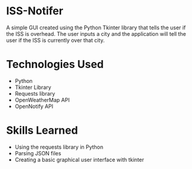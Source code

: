 # ISS-Notifer
A simple GUI created using the Python Tkinter library that tells the user if the ISS is overhead. The user inputs a city and the application will tell the user if the ISS is currently over that city.

# Technologies Used
* Python
* Tkinter Library
* Requests library
* OpenWeatherMap API
* OpenNotify API

# Skills Learned
* Using the requests library in Python
* Parsing JSON files
* Creating a basic graphical user interface with tkinter
